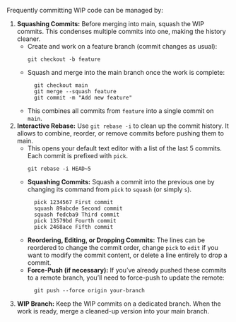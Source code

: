 Frequently committing WIP code can be managed by:
1. **Squashing Commits:** Before merging into main, squash the WIP commits. This condenses multiple commits into one, making the history cleaner.
	- Create and work on a feature branch (commit changes as usual):
	  ```
	  git checkout -b feature
		```
	- Squash and merge into the main branch once the work is complete:
	  ```
		git checkout main 
		git merge --squash feature 
		git commit -m "Add new feature"
		```
	- This combines all commits from `feature` into a single commit on `main`. 
2. **Interactive Rebase:** Use `git rebase -i` to clean up the commit history. It allows to combine, reorder, or remove commits before pushing them to main.
	- This opens your default text editor with a list of the last 5 commits. Each commit is prefixed with `pick`.
		```
		git rebase -i HEAD~5
		```
	- **Squashing Commits:** Squash a commit into the previous one by changing its command from `pick` to `squash` (or simply `s`). 
	  ```
		pick 1234567 First commit
		squash 89abcde Second commit
		squash fedcba9 Third commit
		pick 13579bd Fourth commit
		pick 2468ace Fifth commit
		```
	- **Reordering, Editing, or Dropping Commits:** The lines can be reordered to change the commit order, change `pick` to `edit` if you want to modify the commit content, or delete a line entirely to drop a commit.
	- **Force-Push (if necessary):** If you’ve already pushed these commits to a remote branch, you’ll need to force-push to update the remote:
	  ```
		git push --force origin your-branch
		```
3. **WIP Branch:** Keep the WIP commits on a dedicated branch. When the work is ready, merge a cleaned-up version into your main branch.
